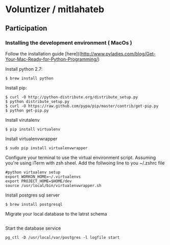 # Voluntizer / mitlahateb

## Participation
### Installing the development environment ( MacOs )
 Follow the installation guide [here]((http://www.pyladies.com/blog/Get-Your-Mac-Ready-for-Python-Programming/)
 
 Install python 2.7:
 ```
 $ brew install python
 ```
  
 Install pip:
 ```
 $ curl -O http://python-distribute.org/distribute_setup.py
 $ python distribute_setup.py
 $ curl -O https://raw.github.com/pypa/pip/master/contrib/get-pip.py
 $ python get-pip.py
 ```
  
 Install virutalenv
 ```
 $ pip install virtualenv
 ```
 
 Install virtualenvwrapper
 ```
 $ sudo pip install virtualenvwrapper
 ```
 
 Configure your terminal to use the virtual environment script. Assuming you're using iTerm with zsh sheel. Add the follwoing line to you ~/.zshrc file
 ```
 #python virtualenv setup
 export WORKON_HOME=~/.virtualenvs
 export PROJECT_HOME=$HOME/dev
 source /usr/local/bin/virtualenvwrapper.sh
 ```
 Install postgres sql server
 ```
 $ brew install postgresql
 ```
 Migrate your local database to the latrst schema 
 ```
 ```
 
 Start the database service
 ```
 pg_ctl -D /usr/local/var/postgres -l logfile start
 ```
 
 
